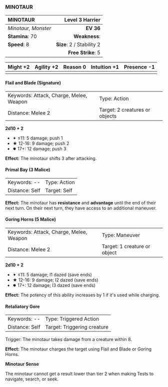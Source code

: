 ### MINOTAUR

| MINOTAUR            |       **Level 3 Harrier** |
| :------------------ | ------------------------: |
| *Minotaur, Monster* |                 **EV 36** |
| **Stamina**: 70     |             **Weakness**: |
| **Speed**: 8        | **Size**: 2 / Stability 2 |
|                     |        **Free Strike**: 5 |

| **Might** +2 | **Agility** +2 | **Reason** 0 | **Intuition** +1 | **Presence** -1 |
| ------------ | -------------- | ------------ | ---------------- | --------------- |
|              |                |              |                  |                 |

#### Flail and Blade (Signature)

|                                         |                                |
| :-------------------------------------- | :----------------------------- |
| Keywords: Attack, Charge, Melee, Weapon | Type: Action                   |
| Distance: Melee 2                       | Target: 2 creatures or objects |

**2d10 + 2**

- ✦ ≤11: 5 damage; push 1
- ★ 12-16: 9 damage; push 2
- ✸ 17+: 12 damage; push 3

**Effect:** The minotaur shifts 3 after attacking.

#### Primal Bay (3 Malice)

|                |              |
| :------------- | :----------- |
| Keywords: --   | Type: Action |
| Distance: Self | Target: Self |

**Effect:** The minotaur has **resistance** and **advantage** until the end of their next turn. On their next turn, they have access to an additional maneuver.

#### Goring Horns (5 Malice)

|                                         |                              |
| :-------------------------------------- | :--------------------------- |
| Keywords: Attack, Charge, Melee, Weapon | Type: Maneuver               |
| Distance: Melee 2                       | Target: 1 creature or object |

**2d10 + 2**

- ✦ ≤11: 5 damage; I1 dazed (save ends)
- ★ 12-16: 9 damage; I2 dazed (save ends)
- ✸ 17+: 12 damage; I3 dazed (save ends)

**Effect:** The potency of this ability increases by 1 if it's used while charging.

#### Retaliatory Gore

|                |                             |
| :------------- | :-------------------------- |
| Keywords: --   | Type: Triggered Action      |
| Distance: Self | Target: Triggering creature |

Trigger: The minotaur takes damage from a creature within 8.

**Effect:** The minotaur charges the target using Flail and Blade or Goring Horns.

**Minotaur Sense**

The minotaur cannot get a result lower than tier 2 when making Tests to navigate, search, or seek.
